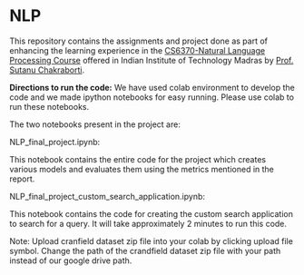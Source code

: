 # NLP
This repository contains the assignments and project done as part of enhancing the learning experience in the [CS6370-Natural Language Processing Course](https://www.cse.iitm.ac.in/course_details.php?arg=MjI=) offered in Indian Institute of Technology Madras by [Prof. Sutanu Chakraborti](https://www.cse.iitm.ac.in/~sutanuc/).


**Directions to run the code:**
We have used colab environment to develop the code and we made ipython notebooks for easy running. Please use colab to run these notebooks.


The two notebooks present in the project are:


NLP_final_project.ipynb: 


This notebook contains the entire code for the project which creates various models and evaluates them using the metrics mentioned in the report.

NLP_final_project_custom_search_application.ipynb:


This notebook contains the code for creating the custom search application to search for a query. It will take approximately 2 minutes to run this code.


Note: Upload cranfield dataset zip file into your colab by clicking upload file symbol. Change the path of the crandfield dataset zip file with your path instead of our google drive path.
